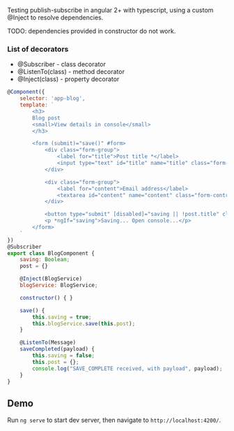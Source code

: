 Testing publish-subscribe in angular 2+ with typescript, using a custom @Inject to resolve dependencies.

TODO: dependencies provided in constructor do not work.

### List of decorators
 - @Subscriber - class decorator
 - @ListenTo(class) - method decorator
 - @Inject(class) - property decorator

```js
@Component({
    selector: 'app-blog',
    template: `
        <h3>
        Blog post
        <small>View details in console</small>
        </h3>

        <form (submit)="save()" #form>
            <div class="form-group">
                <label for="title">Post title *</label>
                <input type="text" id="title" name="title" class="form-control" [(ngModel)]="post.title" required>
            </div>

            <div class="form-group">
                <label for="content">Email address</label>
                <textarea id="content" name="content" class="form-control" [(ngModel)]="post.content"></textarea>
            </div>

            <button type="submit" [disabled]="saving || !post.title" class="btn btn-lg btn-success">Save</button>
            <p *ngIf="saving">Saving... Open console...</p>
        </form>
    `
})
@Subscriber
export class BlogComponent {
    saving: Boolean;
    post = {}

    @Inject(BlogService)
    blogService: BlogService;

    constructor() { }

    save() {
        this.saving = true;
        this.blogService.save(this.post);
    }

    @ListenTo(Message)
    saveCompleted(payload) {
        this.saving = false;
        this.post = {};
        console.log("SAVE_COMPLETE received, with payload", payload);
    }
}
```


## Demo

Run `ng serve` to start dev server, then navigate to `http://localhost:4200/`.
